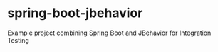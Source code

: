 # spring-boot-jbehavior
Example project combining Spring Boot and JBehavior for Integration Testing
